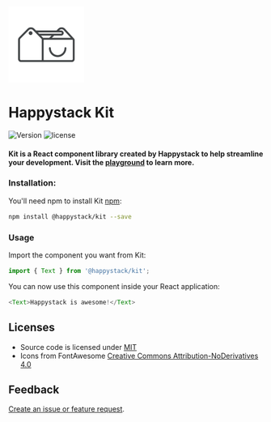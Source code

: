 <img src=".github/happystack.png" alt="Happystack" width="150" height="150" />

# Happystack Kit

![Version](https://img.shields.io/badge/Version-0.1.7-green.svg?style=flat)
![license](https://img.shields.io/github/license/mashape/apistatus.svg)

#### Kit is a React component library created by Happystack to help streamline your development. Visit the [playground](https://kit.happystack.io) to learn more.

### Installation:
You'll need npm to install Kit [npm](https://www.npmjs.com/):

```bash
npm install @happystack/kit --save
```

### Usage
Import the component you want from Kit:
```javascript
import { Text } from '@happystack/kit';
```

You can now use this component inside your React application:
```javascript
<Text>Happystack is awesome!</Text>
```

## Licenses
* Source code is licensed under [MIT](https://opensource.org/licenses/MIT)
* Icons from FontAwesome [Creative Commons Attribution-NoDerivatives 4.0](http://creativecommons.org/licenses/by-nd/4.0/)

## Feedback
[Create an issue or feature request](https://github.com/happystacklabs/kit/issues/new).

